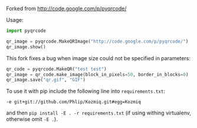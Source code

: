 Forked from http://code.google.com/p/pyqrcode/

Usage:

```python
import pyqrcode

qr_image = pyqrcode.MakeQRImage("http://code.google.com/p/pyqrcode/")
qr_image.show()
```

This fork fixes a bug when image size could not be specified in parameters:

```python
qr_code = pyqrcode.MakeQR("test test")
qr_image = qr_code.make_image(block_in_pixels=50, border_in_blocks=0)
qr_image.save("qr.gif", "GIF")
```

To use it with pip include the following line into `requirements.txt`:


```
-e git+git://github.com/Phlip/Kozmiq.git#egg=Kozmiq
```

and then `pip install -E . -r requirements.txt` (if using withing virtualenv, otherwise omit `-E .`).
